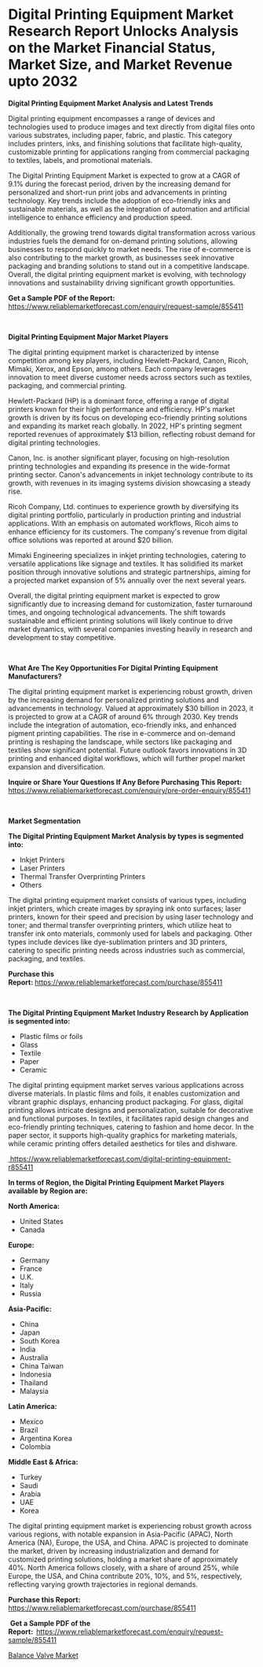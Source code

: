 <p><h1>Digital Printing Equipment Market Research Report Unlocks Analysis on the Market Financial Status, Market Size, and Market Revenue upto 2032</h1></p><p><strong>Digital Printing Equipment Market Analysis and Latest Trends</strong></p>
<p><p>Digital printing equipment encompasses a range of devices and technologies used to produce images and text directly from digital files onto various substrates, including paper, fabric, and plastic. This category includes printers, inks, and finishing solutions that facilitate high-quality, customizable printing for applications ranging from commercial packaging to textiles, labels, and promotional materials.</p><p>The Digital Printing Equipment Market is expected to grow at a CAGR of 9.1% during the forecast period, driven by the increasing demand for personalized and short-run print jobs and advancements in printing technology. Key trends include the adoption of eco-friendly inks and sustainable materials, as well as the integration of automation and artificial intelligence to enhance efficiency and production speed. </p><p>Additionally, the growing trend towards digital transformation across various industries fuels the demand for on-demand printing solutions, allowing businesses to respond quickly to market needs. The rise of e-commerce is also contributing to the market growth, as businesses seek innovative packaging and branding solutions to stand out in a competitive landscape. Overall, the digital printing equipment market is evolving, with technology innovations and sustainability driving significant growth opportunities.</p></p>
<p><strong>Get a Sample PDF of the Report:&nbsp;</strong> <a href="https://www.reliablemarketforecast.com/enquiry/request-sample/855411?utm_campaign=2210&utm_medium=2&utm_source=Github&utm_content=ia&utm_term=20022025&utm_id=digital-printing-equipment">https://www.reliablemarketforecast.com/enquiry/request-sample/855411</a></p>
<p>&nbsp;</p>
<p><strong>Digital Printing Equipment Major Market Players</strong></p>
<p><p>The digital printing equipment market is characterized by intense competition among key players, including Hewlett-Packard, Canon, Ricoh, Mimaki, Xerox, and Epson, among others. Each company leverages innovation to meet diverse customer needs across sectors such as textiles, packaging, and commercial printing.</p><p>Hewlett-Packard (HP) is a dominant force, offering a range of digital printers known for their high performance and efficiency. HP's market growth is driven by its focus on developing eco-friendly printing solutions and expanding its market reach globally. In 2022, HP's printing segment reported revenues of approximately $13 billion, reflecting robust demand for digital printing technologies.</p><p>Canon, Inc. is another significant player, focusing on high-resolution printing technologies and expanding its presence in the wide-format printing sector. Canon's advancements in inkjet technology contribute to its growth, with revenues in its imaging systems division showcasing a steady rise.</p><p>Ricoh Company, Ltd. continues to experience growth by diversifying its digital printing portfolio, particularly in production printing and industrial applications. With an emphasis on automated workflows, Ricoh aims to enhance efficiency for its customers. The company's revenue from digital office solutions was reported at around $20 billion.</p><p>Mimaki Engineering specializes in inkjet printing technologies, catering to versatile applications like signage and textiles. It has solidified its market position through innovative solutions and strategic partnerships, aiming for a projected market expansion of 5% annually over the next several years.</p><p>Overall, the digital printing equipment market is expected to grow significantly due to increasing demand for customization, faster turnaround times, and ongoing technological advancements. The shift towards sustainable and efficient printing solutions will likely continue to drive market dynamics, with several companies investing heavily in research and development to stay competitive.</p></p>
<p>&nbsp;</p>
<p><strong>What Are The Key Opportunities For Digital Printing Equipment Manufacturers?</strong></p>
<p><p>The digital printing equipment market is experiencing robust growth, driven by the increasing demand for personalized printing solutions and advancements in technology. Valued at approximately $30 billion in 2023, it is projected to grow at a CAGR of around 6% through 2030. Key trends include the integration of automation, eco-friendly inks, and enhanced pigment printing capabilities. The rise in e-commerce and on-demand printing is reshaping the landscape, while sectors like packaging and textiles show significant potential. Future outlook favors innovations in 3D printing and enhanced digital workflows, which will further propel market expansion and diversification.</p></p>
<p><strong>Inquire or Share Your Questions If Any Before Purchasing This Report:</strong> <a href="https://www.reliablemarketforecast.com/enquiry/pre-order-enquiry/855411?utm_campaign=2210&utm_medium=2&utm_source=Github&utm_content=ia&utm_term=20022025&utm_id=digital-printing-equipment">https://www.reliablemarketforecast.com/enquiry/pre-order-enquiry/855411</a></p>
<p>&nbsp;</p>
<p><strong>Market Segmentation</strong></p>
<p><strong>The Digital Printing Equipment Market Analysis by types is segmented into:</strong></p>
<p><ul><li>Inkjet Printers</li><li>Laser Printers</li><li>Thermal Transfer Overprinting Printers</li><li>Others</li></ul></p>
<p><p>The digital printing equipment market consists of various types, including inkjet printers, which create images by spraying ink onto surfaces; laser printers, known for their speed and precision by using laser technology and toner; and thermal transfer overprinting printers, which utilize heat to transfer ink onto materials, commonly used for labels and packaging. Other types include devices like dye-sublimation printers and 3D printers, catering to specific printing needs across industries such as commercial, packaging, and textiles.</p></p>
<p><strong>Purchase this Report:&nbsp;</strong><a href="https://www.reliablemarketforecast.com/purchase/855411?utm_campaign=2210&utm_medium=2&utm_source=Github&utm_content=ia&utm_term=20022025&utm_id=digital-printing-equipment">https://www.reliablemarketforecast.com/purchase/855411</a></p>
<p>&nbsp;</p>
<p><strong>The Digital Printing Equipment Market Industry Research by Application is segmented into:</strong></p>
<p><ul><li>Plastic films or foils</li><li>Glass</li><li>Textile</li><li>Paper</li><li>Ceramic</li></ul></p>
<p><p>The digital printing equipment market serves various applications across diverse materials. In plastic films and foils, it enables customization and vibrant graphic displays, enhancing product packaging. For glass, digital printing allows intricate designs and personalization, suitable for decorative and functional purposes. In textiles, it facilitates rapid design changes and eco-friendly printing techniques, catering to fashion and home decor. In the paper sector, it supports high-quality graphics for marketing materials, while ceramic printing offers detailed aesthetics for tiles and dishware.</p></p>
<p><a href="https://www.reliablemarketforecast.com/digital-printing-equipment-r855411?utm_campaign=2210&utm_medium=2&utm_source=Github&utm_content=ia&utm_term=20022025&utm_id=digital-printing-equipment">&nbsp;https://www.reliablemarketforecast.com/digital-printing-equipment-r855411</a></p>
<p><strong>In terms of Region, the Digital Printing Equipment Market Players available by Region are:</strong></p>
<p>
    <p> <strong> North America: </strong>
        <ul>
            <li>United States</li>
            <li>Canada</li>
        </ul>
        </p> 
    <p> <strong> Europe: </strong>
        <ul>
            <li>Germany</li>
            <li>France</li>
            <li>U.K.</li>
            <li>Italy</li>
            <li>Russia</li>
        </ul>
        </p> 
    <p> <strong> Asia-Pacific: </strong>
        <ul>
            <li>China</li>
            <li>Japan</li>
            <li>South Korea</li>
            <li>India</li>
            <li>Australia</li>
            <li>China Taiwan</li>
            <li>Indonesia</li>
            <li>Thailand</li>
            <li>Malaysia</li>
        </ul>
        </p> 
    <p> <strong> Latin America: </strong>
        <ul>
            <li>Mexico</li>
            <li>Brazil</li>
            <li>Argentina Korea</li>
            <li>Colombia</li>
        </ul>
        </p> 
    <p> <strong> Middle East & Africa: </strong>
        <ul>
            <li>Turkey</li>
            <li>Saudi</li>
            <li>Arabia</li>
            <li>UAE</li>
            <li>Korea</li>
        </ul>
    </p>
    </p>
<p><p>The digital printing equipment market is experiencing robust growth across various regions, with notable expansion in Asia-Pacific (APAC), North America (NA), Europe, the USA, and China. APAC is projected to dominate the market, driven by increasing industrialization and demand for customized printing solutions, holding a market share of approximately 40%. North America follows closely, with a share of around 25%, while Europe, the USA, and China contribute 20%, 10%, and 5%, respectively, reflecting varying growth trajectories in regional demands.</p></p>
<p><strong>Purchase this Report: </strong><a href="https://www.reliablemarketforecast.com/purchase/855411?utm_campaign=2210&utm_medium=2&utm_source=Github&utm_content=ia&utm_term=20022025&utm_id=digital-printing-equipment">https://www.reliablemarketforecast.com/purchase/855411</a></p>
<p>&nbsp;<strong>Get a Sample PDF of the Report:&nbsp;&nbsp;</strong><a href="https://www.reliablemarketforecast.com/enquiry/request-sample/855411?utm_campaign=2210&utm_medium=2&utm_source=Github&utm_content=ia&utm_term=20022025&utm_id=digital-printing-equipment">https://www.reliablemarketforecast.com/enquiry/request-sample/855411</a></p>
<p><strong></strong></p>
<p><p><a href="https://github.com/kathiestrine5ty/Market-Research-Report-List-1/blob/main/balance-valve-market.md?utm_campaign=2210&utm_medium=2&utm_source=Github&utm_content=ia&utm_term=20022025&utm_id=digital-printing-equipment">Balance Valve Market</a></p></p>